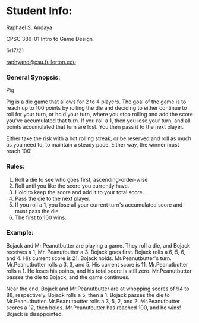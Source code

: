 # Student Info:
Raphael S. Andaya

CPSC 386-01 Intro to Game Design

6/17/21

raphyand@csu.fullerton.edu

### General Synopsis:
Pig 

Pig is a die game that allows for 2 to 4 players.  The goal of the game is to reach up to 100 points by rolling the die
and deciding to either continue to roll for your turn, or hold your turn, where you stop rolling and add the score you've accumulated
that turn.  If you roll a 1, then you lose your turn, and all points accumulated that turn are lost.  You then pass it to the next player.

Either take the risk with a hot rolling streak, or be reserved and roll as much as you need to, to maintain a steady pace.
Either way, the winner must reach 100!

### Rules:
1. Roll a die to see who goes first, ascending-order-wise
2. Roll until you like the score you currently have.
3. Hold to keep the score and add it to your total score.
4. Pass the die to the next player.
5. If you roll a 1, you lose all your current turn's accumulated score and must pass the die.
6. The first to 100 wins.


### Example:
Bojack and Mr.Peanutbutter are playing a game.  They roll a die, and Bojack receives a 1, Mr. Peanutbutter a 3.
Bojack goes first.
Bojack rolls a 6, 5, 6, and 4.  His current score is 21.
Bojack holds.
Mr.Peanutbutter's turn.
Mr.Peanutbutter rolls a 3, 3, and 5.  His current score is 11. 
Mr.Peanutbutter rolls a 1.  He loses his points, and his total score is still zero.
Mr.Peanutbutter passes the die to Bojack, and the game continues.

Near the end, Bojack and Mr.Peanutbutter are at whopping scores of 94 to 88, respectively.
Bojack rolls a 5, then a 1.
Bojack passes the die to Mr.Peanutbutter.
Mr.Peanutbutter rolls a 3, 5, 2, and 2.
Mr.Peanutbutter scores a 12, then holds.
Mr.Peanutbutter has reached 100, and he wins!
Bojack is disappointed.
